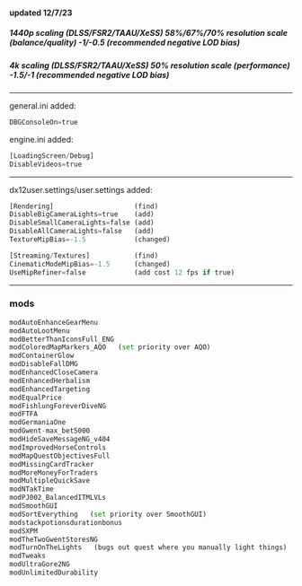 #### updated 12/7/23

##### 1440p scaling (DLSS/FSR2/TAAU/XeSS) 58%/67%/70% resolution scale (balance/quality) -1/-0.5 (recommended negative LOD bias)

##### 4k scaling (DLSS/FSR2/TAAU/XeSS) 50% resolution scale (performance) -1.5/-1 (recommended negative LOD bias)

---

general.ini added:
```python
DBGConsoleOn=true
```

engine.ini added:
```python
[LoadingScreen/Debug]
DisableVideos=true
```

---

dx12user.settings/user.settings added:

```python
[Rendering]                    (find)
DisableBigCameraLights=true    (add)
DisableSmallCameraLights=false (add)
DisableAllCameraLights=false   (add)
TextureMipBias=-1.5            (changed)

[Streaming/Textures]           (find)
CinematicModeMipBias=-1.5      (changed)
UseMipRefiner=false            (add cost 12 fps if true)
```

---

### mods

```python
modAutoEnhanceGearMenu
modAutoLootMenu
modBetterThanIconsFull_ENG
modColoredMapMarkers_AQO   (set priority over AQO)
modContainerGlow
modDisableFallDMG
modEnhancedCloseCamera
modEnhancedHerbalism
modEnhancedTargeting
modEqualPrice
modFishlungForeverDiveNG
modFTFA
modGermaniaOne
modGwent-max_bet5000
modHideSaveMessageNG_v404
modImprovedHorseControls
modMapQuestObjectivesFull
modMissingCardTracker
modMoreMoneyForTraders
modMultipleQuickSave
modNTakTime
modPJ002_BalancedITMLVLs
modSmoothGUI
modSortEverything   (set priority over SmoothGUI)
modstackpotionsdurationbonus
modSXPM
modTheTwoGwentStoresNG
modTurnOnTheLights   (bugs out quest where you manually light things)
modTweaks
modUltraGore2NG
modUnlimitedDurability
```
